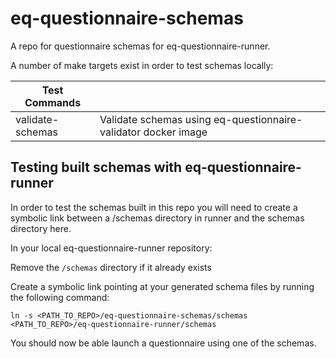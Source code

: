 # eq-questionnaire-schemas

A repo for questionnaire schemas for eq-questionnaire-runner.

A number of make targets exist in order to test schemas locally:

| Test Commands |       |
| ------- |-------|
| validate-schemas | Validate schemas using eq-questionnaire-validator docker image |


## Testing built schemas with eq-questionnaire-runner

In order to test the schemas built in this repo you will need to create a symbolic link between a /schemas directory in runner and the schemas directory here.

In your local eq-questionnaire-runner repository:

Remove the `/schemas` directory if it already exists

Create a symbolic link pointing at your generated schema files by running the following command:
```
ln -s <PATH_TO_REPO>/eq-questionnaire-schemas/schemas <PATH_TO_REPO>/eq-questionnaire-runner/schemas
```
You should now be able launch a questionnaire using one of the schemas.
